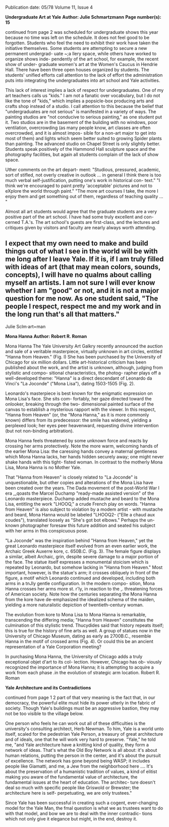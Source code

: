 Publication date: 05/78
Volume 11, Issue 4

**Undergraduate Art at Yale**
**Author: Julie Schmartzmann**
**Page number(s): 15**

continued from page 2 
was scheduled for undergraduate 
shows this year because no time was 
left on the schedule. It does not feel 
good to be forgotten. Students who 
feel the need to exhibit their work 
have taken the initiative themselves. 
Some students are attempting to 
secure a new permanent undergrad-
uate ~;a llery space, while others have 
worked to organize shows inde-
pendently of the art school, for 
example, the recent show of under-
graduate women's art at the Women's 
Caucus in Hendrie Hall. There have 
been three open houses organized by 
students. The students' unified efforts 
call attention to the lack of effort the 
administration puts into integrating 
the undergraduates into art school 
and Yale activities. 

This lack of interest implies a lack 
of respect for undergraduates. One of 
my art teachers calls us "kids." I am 
not a fanatic over vocabulary, but I 
do not like the tone of "kids," which 
implies a popsicle-box producing arts 
and crafts shop instead of a studio. I 
call attention to this because the belief 
that "undergraduates are not serious" 
is manifested in a variety of ways. The 
painting studios are "not conducive to 
serious painting," as one student put 
it. Two studios are in the basement of 
the building with no windows, poor 
ventilation, overcrowding (as many 
people know, art classes are often 
overcrowded, and it is almost impos-
sible for a non-art major to get into 
most of them) and lights which seem 
better suited to growing Spider plants 
than painting. The advanced studio 
on Chapel Street is only slightly 
better. Students speak positively of 
the Hammond Hall sculpture space 
and the photography facilities, but 
again all students complain of the 
lack of show space. 

Uther comments on the art depart-
ment: 
"Studious, pressured, academic, sort 
of stifled, not overly creative in 
outlook ... in general I think there is 
too much verbal self-justification, 
putting one's work in historical con-
text." 
"I think we're encouraged to paint 
pretty 'acceptable' pictures and not to 
eXplore the world through paint." 
"The more art courses I take, the 
more I enjoy them and get something 
out of them, regardless of teaching 
quality ... " 

Almost all art students would agree 
that the graduate students are a very 
positive part of the art school. I have 
had some truly excellent and con-
cerned T.A.'s. The art school's guests 
are first-class, and the lectures and 
critiques given by visitors and faculty 
are nearly always worth attending. 

I expect that my own need to make 
and build things out of what I see in 
the world will be with me long after I 
leave Yale. If it is, if I am truly filled 
with ideas of art (that may mean 
colors, sounds, concepts), I will have 
no qualms about calling myself an 
artists. I am not sure I will ever know 
whether I am "good" or not, and it is 
not a major question for me now. As 
one student said, "The people I 
respect, respect me and my work and 
in the long run that's all that 
matters." 
-
Julie Sclm·art=man


**Mona Hanna**
**Author: Robert R. Roman**

Mona Hanna 
The Yale University Art Galkry 
recently announced the auction and 
sale of a veritable masterpiece, 
virtually unknown in art circles, 
entitled "Hanna from Heaven." (Fig. 
l) She has been purchased by the 
University of Chicago for six million 
dollars. Little art-historical criticism 
has been published about the work, 
and the artist is unknown, although, 
judging from stylistic and compo-
sitional characteristics, the photog-
rapher plays off a well-developed 
theme: "Hanna" is a direct descendant 
of Leonardo da Vinci's "La Joconde" 
("Mona Lisa"), dating 1503-1505 (Fig. 
2). 

Leonardo's masterpiece is best 
known for the enigmatic expression 
on Mona Lisa's face. She sits com-
fortably, her gaze directed toward the 
onlooker, breaking through the two-
dimensional painted surface of the 
canvas to establish a mysterious 
rapport with the viewer. In this 
respect, "Hanna from Heaven" (or, 
the "Mona Hanna," as it is more 
commonly known) differs from its 
predecessor: the smile has widened, 
yielding a perplexed look; her eyes 
peer heavenward, requesting divine 
intervention (but not non-binding 
arbitration). 

Mona Hanna feels threatened by 
some unknown force and reacts by 
crossing her arms protectively. Note 
the more warm, welcoming hands of 
the earlier Mona Lisa: the caressing 
hands convey a maternal gentleness 
which Mona Hanna lacks, her hands 
hidden securely away; one might 
never shake hands with this tight-
fisted woman. In contrast to the 
motherly Mona Lisa, Mona Hanna is 
no Mother Yale. 

That "Hanna from Heaven" is 
closely related to "La Joconde" is 
unquestionable, but other copies and 
alterations of the Mona Lisa have 
been created over the years. The Dada 
movement of the post-World War I 
era ,_qoasts the Marcel Duchamp 
"ready-made assisted version" of the 
Leonardo masterpiece. Duchamp 
added mustache and beard to the 
Mona Lisa, entitling the work 
"LHOOQ," a crude French play on 
words. "Hanna from Heaven" is also 
subject to violation by a modem 
artist -
with mustache and beard, 
Mona Hanna would be labeled 
"LHOOQ2- ("Elle a chaud aux 
coudes"), translated loosely as "She's 
got bot elbows." Perhaps the un-
known photographer foresaw this 
future addition and seated his subject 
with her arms in this conspicuous 
pose. 

"La Joconde" was the inspiration 
behind "Hanna from Heaven," yet the 
great Leonardo masterpiece itself 
evolved from an even earlier work, 
the Archaic Greek Auxerre kore, c. 
650B.C. (Fig. 3). The female figure 
displays a similar, albeit Archaic, grin, 
despite severe damage to a major 
portion of the face. The statue itself 
expresses a monumental stoicism 
which is repeated by Leonardo, but 
somehow lacking in "Hanna from 
Heaven." Most important, however, is 
the statue's arm; it crosses obliquely 
in front of the figure, a motif which 
Leonardo continued and developed, 
including both arms in a tnJly gentle 
configuration. In the modern compo-
sition, Mona Hanna crosses her arms 
more st. r'ly, in reaction to the 
,. 
threatening forces of American 
society. Note how the centuries 
separating the Mona Hanna from the 
kore have de-emphasized the idealized 
schema of the maiden, yielding a 
more naturalistic depiction of 
twentieth-century woman. 

The evolution from kore to Mona 
Lisa to Mona Hanna is remarkable, 
transcending the differing media; 
"Hanna from Heaven" constitutes the 
culmination of this stylistic trend. 
Thucydides said that history repeats 
itself; this is true for the history of 
fine arts as well. A group of statues 
now in the University of Chicago 
Museum, dating as early as 2700B.C., 
resemble Hanna in the motif of 
crossed arms (Fig. 4). Or could this be 
an ancient representation of a Yale 
Corporation meeting? 

In purchasing Mona Hanna, the 
University of Chicago adds a truly 
exceptional objet d'art to its col-
lection. However, Chicago has ob-
viously recognized the importance of 
Mona Hanna; it is attempting to 
acquire a work from each phase .in the 
evolution of strategic arm location. 
Robert R. Roman


**Yale Architecture and its Contradictions**

continued from page 1 2 
part of that very meaning is the fact 
that, in our democracy, the powerful 
elite must hide its power utterly in the 
fabric of society. Though Yale's 
buildings must be an aggressive 
bastion, they may not be too visible 
to the village below. 

One person who feels he can work 
out all of these difficulties is the 
university's consulting architect, Herb 
Newman. To him, Yale is a world 
unto itself, scaled for the pedestrian 
Yale Person, a treasury of great 
architecture and of ideals, one that he 
will work very hard to preserve. 
"Yale," he told me, "and Yale 
architecture have a knitting kind of 
quality, they form a network of ideas. 
That's what the Old Boy Network is 
all about: it's about human relations, 
putting the person in the center, and 
it's about the pursuit of excellence. 
The network has gone beyond being 
WASP; it includes people like 
Giamatti, and me, a Jew from the 
neighborhood here .... It's about the 
preservation of a humanistic tradition 
of values, a kind of elitist making you 
aware of the fundamental value of 
architecture, the fundamental issues at 
the heart of education. The architec-
ture doesn't deal so much with 
specific people like Griswold or 
Brewster; the architecture here is self-
perpetuating, we are only trustees." 

Since Yale has been successful in 
creating such a cogent, ever-changing 
model for the Yale Man, the fmal 
question is what we as trustees want 
to do with that model, and bow we 
are to deal with the inner contradic-
tions which not only give it elegance 
but might, in the end, destroy it.